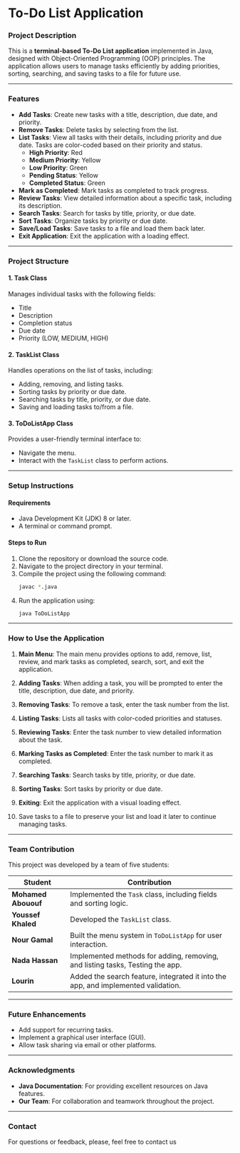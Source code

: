 # To-Do List Application

### **Project Description**
This is a **terminal-based To-Do List application** implemented in Java, designed with Object-Oriented Programming (OOP) principles. The application allows users to manage tasks efficiently by adding priorities, sorting, searching, and saving tasks to a file for future use.

---

### **Features**
- **Add Tasks**: Create new tasks with a title, description, due date, and priority.
- **Remove Tasks**: Delete tasks by selecting from the list.
- **List Tasks**: View all tasks with their details, including priority and due date. Tasks are color-coded based on their priority and status.
  - **High Priority**: Red
  - **Medium Priority**: Yellow
  - **Low Priority**: Green
  - **Pending Status**: Yellow
  - **Completed Status**: Green
- **Mark as Completed**: Mark tasks as completed to track progress.
- **Review Tasks**: View detailed information about a specific task, including its description.
- **Search Tasks**: Search for tasks by title, priority, or due date.
- **Sort Tasks**: Organize tasks by priority or due date.
- **Save/Load Tasks**: Save tasks to a file and load them back later.
- **Exit Application**: Exit the application with a loading effect.

---

### **Project Structure**

#### **1. Task Class**
Manages individual tasks with the following fields:
- Title
- Description
- Completion status
- Due date
- Priority (LOW, MEDIUM, HIGH)

#### **2. TaskList Class**
Handles operations on the list of tasks, including:
- Adding, removing, and listing tasks.
- Sorting tasks by priority or due date.
- Searching tasks by title, priority, or due date.
- Saving and loading tasks to/from a file.

#### **3. ToDoListApp Class**
Provides a user-friendly terminal interface to:
- Navigate the menu.
- Interact with the `TaskList` class to perform actions.

---

### **Setup Instructions**

#### **Requirements**
- Java Development Kit (JDK) 8 or later.
- A terminal or command prompt.

#### **Steps to Run**
1. Clone the repository or download the source code.
2. Navigate to the project directory in your terminal.
3. Compile the project using the following command:
   ```bash
   javac *.java
   ```
4. Run the application using:
   ```bash
   java ToDoListApp
   ```

---

### **How to Use the Application**

1. **Main Menu**: The main menu provides options to add, remove, list, review, and mark tasks as completed, search, sort, and exit the application.
2. **Adding Tasks**: When adding a task, you will be prompted to enter the title, description, due date, and priority.
3. **Removing Tasks**: To remove a task, enter the task number from the list.
4. **Listing Tasks**: Lists all tasks with color-coded priorities and statuses.
5. **Reviewing Tasks**: Enter the task number to view detailed information about the task.
6. **Marking Tasks as Completed**: Enter the task number to mark it as completed.
7. **Searching Tasks**: Search tasks by title, priority, or due date.
8. **Sorting Tasks**: Sort tasks by priority or due date.
9. **Exiting**: Exit the application with a visual loading effect.

3. Save tasks to a file to preserve your list and load it later to continue managing tasks.

---

### **Team Contribution**
This project was developed by a team of five students:

| **Student**  | **Contribution**                                                            |
|--------------|-----------------------------------------------------------------------------|
| **Mohamed Abououf** | Implemented the `Task` class, including fields and sorting logic.    |
| **Youssef Khaled** | Developed the `TaskList` class.  |
| **Nour Gamal** | Built the menu system in `ToDoListApp` for user interaction.              |
| **Nada Hassan** | Implemented methods for adding, removing, and listing tasks, Testing the app.             |
| **Lourin** | Added the search feature, integrated it into the app, and implemented validation. |

---

### **Future Enhancements**
- Add support for recurring tasks.
- Implement a graphical user interface (GUI).
- Allow task sharing via email or other platforms.

---

### **Acknowledgments**
- **Java Documentation**: For providing excellent resources on Java features.
- **Our Team**: For collaboration and teamwork throughout the project.

---

### **Contact**
For questions or feedback, please, feel free to contact us


